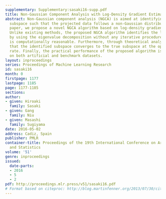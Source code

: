 ```yaml
---
supplementary: Supplementary:sasaki16-supp.pdf
title: Non-Gaussian Component Analysis with Log-Density Gradient Estimation
abstract: Non-Gaussian component analysis (NGCA) is aimed at identifying a linear
  subspace such that the projected data follows a non-Gaussian distribution. In this
  paper, we propose a novel NGCA algorithm based on log-density gradient estimation.
  Unlike existing methods, the proposed NGCA algorithm identifies the linear subspace
  by using the eigenvalue decomposition without any iterative procedures, and thus
  is computationally reasonable. Furthermore, through theoretical analysis, we prove
  that the identified subspace converges to the true subspace at the optimal parametric
  rate. Finally, the practical performance of the proposed algorithm is demonstrated
  on both artificial and benchmark datasets.
layout: inproceedings
series: Proceedings of Machine Learning Research
id: sasaki16
month: 0
firstpage: 1177
lastpage: 1185
page: 1177-1185
sections: 
author:
- given: Hiroaki
  family: Sasaki
- given: Gang
  family: Niu
- given: Masashi
  family: Sugiyama
date: 2016-05-02
address: Cadiz, Spain
publisher: PMLR
container-title: Proceedings of the 19th International Conference on Artificial Intelligence
  and Statistics
volume: '51'
genre: inproceedings
issued:
  date-parts:
  - 2016
  - 5
  - 2
pdf: http://proceedings.mlr.press/v51/sasaki16.pdf
# Format based on citeproc: http://blog.martinfenner.org/2013/07/30/citeproc-yaml-for-bibliographies/
---
```

